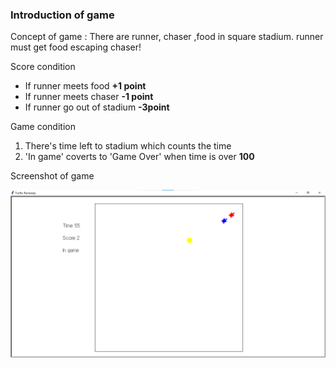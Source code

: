 ### Introduction of game
Concept of game : There are runner, chaser ,food in square stadium. runner must get food escaping chaser!

Score condition
* If runner meets food **+1 point**
* If runner meets chaser **-1 point**
* If runner go out of stadium **-3point**

Game condition
1. There's time left to stadium which counts the time
2. 'In game' coverts to 'Game Over' when time is over **100**

Screenshot of game


![GitHub Logo](images/turtle_runaway.png)



